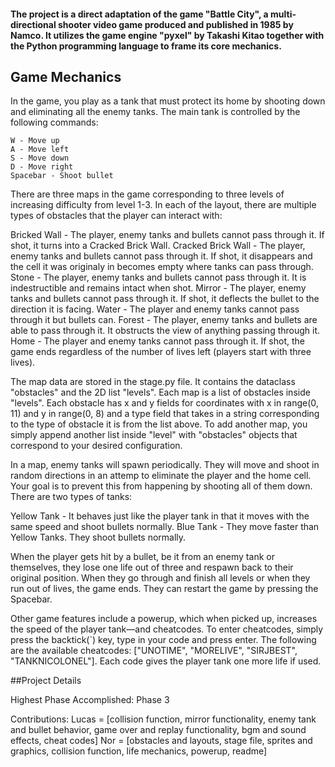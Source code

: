 #### The project is a direct adaptation of the game "Battle City", a multi-directional shooter video game produced and published in 1985 by Namco. It utilizes the game engine "pyxel" by Takashi Kitao together with the Python programming language to frame its core mechanics.

## Game Mechanics

In the game, you play as a tank that must protect its home by shooting down and eliminating all the enemy tanks. The main tank is controlled by the following commands:
```
W - Move up
A - Move left
S - Move down
D - Move right
Spacebar - Shoot bullet
```

There are three maps in the game corresponding to three levels of increasing difficulty from level 1-3. In each of the layout, there are multiple types of obstacles that the player can interact with:

Bricked Wall - The player, enemy tanks and bullets cannot pass through it. If shot, it turns into a Cracked Brick Wall.
Cracked Brick Wall - The player, enemy tanks and bullets cannot pass through it. If shot, it disappears and the cell it was originaly in becomes empty where tanks can pass through.
Stone - The player, enemy tanks and bullets cannot pass through it. It is indestructible and remains intact when shot.
Mirror - The player, enemy tanks and bullets cannot pass through it. If shot, it deflects the bullet to the direction it is facing.
Water - The player and enemy tanks cannot pass through it but bullets can.
Forest - The player, enemy tanks and bullets are able to pass through it. It obstructs the view of anything passing through it.
Home - The player and enemy tanks cannot pass through it. If shot, the game ends regardless of the number of lives left (players start with three lives).

The map data are stored in the stage.py file. It contains the dataclass "obstacles" and the 2D list "levels". Each map is a list of obstacles inside "levels". Each obstacle has x and y fields for coordinates with x in range(0, 11) and y in range(0, 8) and a type field that takes in a string corresponding to the type of obstacle it is from the list above. To add another map, you simply append another list inside "level" with "obstacles" objects that correspond to your desired configuration.

In a map, enemy tanks will spawn periodically. They will move and shoot in random directions in an attemp to eliminate the player and the home cell. Your goal is to prevent this from happening by shooting all of them down. There are two types of tanks:

Yellow Tank - It behaves just like the player tank in that it moves with the same speed and shoot bullets normally.
Blue Tank - They move faster than Yellow Tanks. They shoot bullets normally.

When the player gets hit by a bullet, be it from an enemy tank or themselves, they lose one life out of three and respawn back to their original position. When they go through and finish all levels or when they run out of lives, the game ends. They can restart the game by pressing the Spacebar.

Other game features include a powerup, which when picked up, increases the speed of the player tank—and cheatcodes. To enter cheatcodes, simply press the backtick(`) key, type in your code and press enter. The following are the available cheatcodes: ["UNOTIME", "MORELIVE", "SIRJBEST", "TANKNICOLONEL"]. Each code gives the player tank one more life if used.

##Project Details

Highest Phase Accomplished: Phase 3

Contributions:
Lucas = [collision function, mirror functionality, enemy tank and bullet behavior, game over and replay functionality, bgm and sound effects, cheat codes]
Nor = [obstacles and layouts, stage file, sprites and graphics, collision function, life mechanics, powerup, readme]
